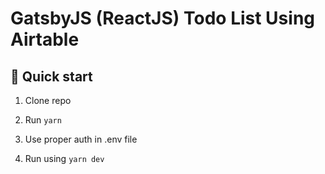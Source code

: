 # GatsbyJS (ReactJS) Todo List Using Airtable

## 🚀 Quick start

1.  Clone repo

2.  Run `yarn`

3.  Use proper auth in .env file

4.  Run using `yarn dev`